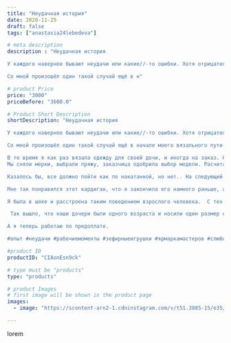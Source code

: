 ```yaml
---
title: "Неудачная история"
date: 2020-11-25
draft: false
tags: ["anastasia24lebedeva"]

# meta description
description : "Неудачная история

У каждого наверное бывают неудачи или какие//-то ошибки. Хотя отрицательный опыт, это тоже опыт.

Со мной произошёл один такой случай ещё в н"

# product Price
price: "3000"
priceBefore: "3600.0"

# Product Short Description
shortDescription: "Неудачная история

У каждого наверное бывают неудачи или какие//-то ошибки. Хотя отрицательный опыт, это тоже опыт.

Со мной произошёл один такой случай ещё в начале моего вязального пути.

В то время я как раз вязала одежду для своей дочи, и иногда на заказ. Ко мне обратилась знакомая и попросила связать простой кардиган для её маленькой дочки ко дню рождения. Она оставила право выбора модели мне, что меня обрадовало, так как иногда я получала заказы, от которых отказывалась объясняя, что не могу выполнить из//-за сложности рисунка.
Мы сняли мерки, выбрали пряжу, заказчица одобрила выбор модели. Расчитав стоимость работы вместе с затратами на материал, я озвучила сумму, девушку все устроило. И сказав что начну после предоплаты я выставила счёт. 

Казалось бы, все должно пойти как по накатанной, но нет.. На следующий день девушка позвонила, и в слезах рассказала, что зарплату задерживают на два дня и  попросила все//-же начать, ведь день рождения был носу. Я согласилась.

Мне так понравился этот кардиган, что я закончила его намного раньше, а именно через два дня с момента начала. Как раз в тот день, когда мне должны были внести предоплату. В течении дня я несколько раз звонила заказчице, но телефон был выключен или недоступен. Спустя несколько дней она перезвонила и рассказала, что зарплату так и не выплатили. Поэтому не могла бы я закончив работу, выслать заказ за свой счёт, а деньги она вернёт через несколько дней. Если честно меня это насторожило и я отказалась, сказав что вышлю только после полной оплаты. Девушка обиделась и повесила трубку.

Я была в шоке и расстроена таким поведением взрослого человека.  С тех пор она так и не перезвонила, а на звонки и сообщения не отвечала. Кардиган остался у меня.

 Так вышло, что наши дочери были одного возраста и носили один размер одежды. После месяца ожидания, я написала, что срок ожидания закончен и я выставляю кардиган на продажу. Мне так и не ответили. Кардиган с чистой совестью отдала доче. Ей он понравился и остался у неё.

А я теперь работаю по предоплате.

#опыт #неудачи #рабочиемоменты #зефирныеигрушки #ярмаркамастеров #слюбовью #минеральныеводы #игрушкикрючком #вязаныеигрушки #вяжуназаказ #вяжутнетолькобабушки"

#product ID
productID: "CIAonEsn9ck"

# type must be "products"
type: "products"

# product Images
# first image will be shown in the product page
images:
  - image: "https://scontent-arn2-1.cdninstagram.com/v/t51.2885-15/e35/127081311_394479621746307_7828461221821216537_n.jpg?se=7&tp=1&_nc_ht=scontent-arn2-1.cdninstagram.com&_nc_cat=103&_nc_ohc=dXkArnEnW1sAX99DvN4&ccb=7-4&oh=a8d81bba46fdbf6fac292b775bd94284&oe=6081CC5B&ig_cache_key=MjQ1MDEzNjgwNDI1MzIyNjc4OA%3D%3D.2-ccb7-4"

---
```

lorem

